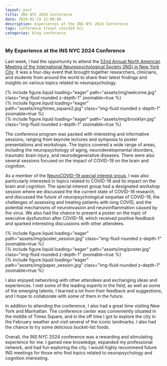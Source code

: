 ```yaml
---
layout: post
title: INS NYC 2024 Conference
date: 2024-02-19 12:00:00
description: Experiences at the INS NYC 2024 Conference
tags: conference travel covid19 ncc
categories: blog conference 
---
```


### My Experience at the INS NYC 2024 Conference

Last week, I had the opportunity to attend the [52nd Annual North American Meeting of the International Neuropsychological Society (INS) in New York City](https://the-ins.org/meetings/new-york-2024/). It was a four-day event that brought together researchers, clinicians, and students from around the world to share their latest findings and insights on various topics related to neuropsychology.

<div class="row mt-3">
    <div class="col-sm mt-3 mt-md-0">
        {% include figure.liquid loading="eager" path="assets/img/welcome.jpg" class="img-fluid rounded z-depth-1" zoomable=true %}
    </div>
    <div class="col-sm mt-3 mt-md-0">   
        {% include figure.liquid loading="eager" path="assets/img/times_square2.jpg" class="img-fluid rounded z-depth-1" zoomable=true %}
    </div>
    <div class="col-sm mt-3 mt-md-0">   
        {% include figure.liquid loading="eager" path="assets/img/brooklyn.jpg" class="img-fluid rounded z-depth-1" zoomable=true %}
    </div>
</div>

The conference program was packed with interesting and informative sessions, ranging from keynote lectures and symposia to poster presentations and workshops. The topics covered a wide range of areas, including the neuropsychology of aging, neurodevelopmental disorders, traumatic brain injury, and neurodegenerative diseases. There were also several sessions focused on the impact of COVID-19 on the brain and cognition.

As a member of the [NeuroCOVID-19 special interest group](https://the-ins.org/sigs/), I was also particularly interested in topics related to COVID-19 and its impact on the brain and cognition. The special interest group had a designated workshop session where we discussed the the current state of COVID-19 research, and discussed the future of neuropsychological sequelae of COVID-19, the challenges of assessing and treating patients with long COVID, and the potential mechanisms of neuroinvasion and neuroinflammation caused by the virus. We also had the chance to present a poster on the topic of executive dysfunction after COVID-19, which received positive feedback and sparked interesting discussions with other attendees.

<div class="row mt-3">
    <div class="col-sm mt-3 mt-md-0">
        {% include figure.liquid loading="eager" path="assets/img/poster_session.jpg" class="img-fluid rounded z-depth-1" zoomable=true %}
    </div>
    <div class="col-sm mt-3 mt-md-0">   
        {% include figure.liquid loading="eager" path="assets/img/poster.jpg" class="img-fluid rounded z-depth-1" zoomable=true %}
    </div>
    <div class="col-sm mt-3 mt-md-0">   
        {% include figure.liquid loading="eager" path="assets/img/paper_session.jpg" class="img-fluid rounded z-depth-1" zoomable=true %}
    </div>
</div>

I also enjoyed networking with other attendees and exchanging ideas and experiences. I met some of the leading experts in the field, as well as some of the emerging talents. I learned a lot from their feedback and suggestions, and I hope to collaborate with some of them in the future.

In addition to attending the conference, I also had a great time visiting New York and Manhattan. The conference center was conveniently situated in the middle of Times Square, and in the off time I got to explore the city in the February weather and visit several of the iconic landmarks. I also had the chance to try some delicious bucket-list foods.

Overall, the INS NYC 2024 conference was a rewarding and stimulating experience for me. I gained new knowledge, expanded my professional network, and had fun exploring the city. I would highly recommend future INS meetings for those who find topics related to neuropsychology and cognition interesting.